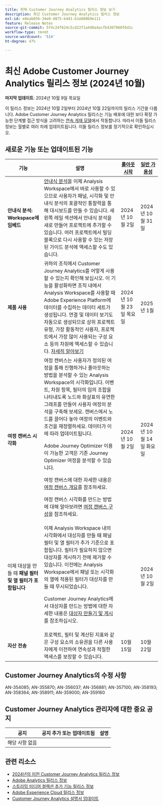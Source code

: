 ```yaml
---
title: 현재 Customer Journey Analytics 릴리스 정보 보기
description: 최신 Customer Journey Analytics 릴리스 정보
exl-id: e8eab856-34e0-4875-b441-b1e680b9e111
feature: Release Notes
source-git-commit: 5f4c24f624c5cd22f1a440a4acfb4307960f6d1c
workflow-type: tm+mt
source-wordcount: '514'
ht-degree: 47%

---
```


# 최신 Adobe Customer Journey Analytics 릴리스 정보 (2024년 10월)

**마지막 업데이트**: 2024년 10월 9일 목요일

이 릴리스 정보는 2024년 10월 2일부터 2024년 10월 22일까지의 릴리스 기간을 다룹니다. Adobe Customer Journey Analytics 릴리스는 기능 배포에 대한 보다 확장 가능한 단계별 접근 방식을 고려하는 [연속 게재 모델](releases.md)에서 작동합니다. 따라서 이들 릴리스 정보는 월별로 여러 차례 업데이트됩니다. 이들 릴리스 정보를 정기적으로 확인하십시오.

## 새로운 기능 또는 업데이트된 기능

| 기능 | 설명 | [롤아웃 시작](releases.md) | [일반 가용성](releases.md) |
| ----------- | ---------- | ------- | ---- |
| **안내식 분석: Workspace에 임베드** | [안내식 분석](https://experienceleague.adobe.com/ko/docs/analytics-platform/using/guided-analysis/overview)을 이제 Analysis Workspace에서 바로 사용할 수 있으므로 사용자가 패널, 시각화 및 안내식 분석의 포괄적인 통찰력을 통해 대시보드를 만들 수 있습니다. 새 왼쪽 레일 섹션에서 안내식 분석을 새로 만들어 프로젝트에 추가할 수 있습니다. 여러 프로젝트에서 빌딩 블록으로 다시 사용할 수 있는 저장된 가이드 분석에 액세스할 수도 있습니다. | 2024년 10월 2일 | 2024년 10월 31일 |
| **제품 사용** | 귀하의 조직에서 Customer Journey Analytics를 어떻게 사용할 수 있는지 확인해 보십시오. 이 기능을 활성화하면 조직 내에서 Analysis Workspace를 사용할 때 Adobe Experience Platform에 데이터를 수집하는 데이터 세트가 생성됩니다. 연결 및 데이터 보기도 자동으로 생성되므로 상위 프로젝트 유형, 가장 활동적인 사용자, 프로젝트에서 가장 많이 사용되는 구성 요소 등의 차원에 액세스할 수 있습니다. [자세히 알아보기](https://experienceleague.adobe.com/en/docs/analytics-platform/using/tools/product-usage/usage-overview) | 2024년 10월 23일 목요일 | 2025년 1월 |
| **여정 캔버스 시각화** | 여정 캔버스는 사용자가 정의된 여정을 통해 진행하거나 폴아웃하는 방법을 분석할 수 있는 Analysis Workspace의 시각화입니다. 이벤트, 차원 항목, 필터의 임의 조합을 나타내도록 노드와 화살표의 유연한 그래프를 만들어 사용자 여정의 분석을 구축해 보세요. 캔버스에서 노드를 끌어다 놓아 여정의 이벤트와 조건을 재정렬하세요. 데이터가 이에 따라 업데이트됩니다.<p>Adobe Journey Optimizer 이용이 가능한 고객은 기존 Journey Optimizer 여정을 분석할 수 있습니다.<p>여정 캔버스에 대한 자세한 내용은 [여정 캔버스 개요](https://experienceleague.adobe.com/en/docs/analytics-platform/using/cja-workspace/visualizations/journey-canvas/journey-canvas)를 참조하세요.<p>여정 캔버스 시각화를 만드는 방법에 대해 알아보려면 [여정 캔버스 구성](https://experienceleague.adobe.com/en/docs/analytics-platform/using/cja-workspace/visualizations/journey-canvas/configure-journey-canvas)을 참조하세요. | 2024년 10월 2일 | 2024년 10월 14일 화요일 |
| 이제 대상을 만들 때 **패널 필터 및 열 필터가 포함됩니다** | 이제 Analysis Workspace 내의 시각화에서 대상자를 만들 때 패널 필터 및 열 필터가 추가 기준으로 포함됩니다. 필터가 필요하지 않으면 대상자를 게시하기 전에 제거할 수 있습니다. 이전에는 Analysis Workspace에서 패널 또는 시각화의 열에 적용된 필터가 대상자를 만들 때 무시되었습니다.<p>Customer Journey Analytics에서 대상자를 만드는 방법에 대한 자세한 내용은 [대상자 만들기 및 게시](https://experienceleague.adobe.com/ko/docs/analytics-platform/using/cja-components/audiences/publish)를 참조하십시오. |  | 2024년 10월 2일 |
| **자산 전송** | 프로젝트, 필터 및 계산된 지표와 같은 구성 요소의 소유권을 다른 사용자에게 이전하여 연속성과 적절한 액세스를 보장할 수 있습니다. | 10월 15일 | 10월 22일 |

## Customer Journey Analytics의 수정 사항

AN-354085; AN-355870; AN-356037; AN-356881; AN-357100; AN-358193; AN-358364; AN-358911; AN-359000; AN-359160

## Customer Journey Analytics 관리자에 대한 중요 공지

| 공지 | 공지 추가 또는 업데이트됨 | 설명 |
| --- | --- | --- |
| 해당 사항 없음 | | |


## 관련 리소스

* [2024년의 이전 Customer Journey Analytics 릴리스 정보](/help/release-notes/2024.md)
* [Adobe Analytics 릴리스 정보](https://experienceleague.adobe.com/docs/analytics/release-notes/latest.html)
* [스트리밍 미디어 컬렉션 추가 기능 릴리스 정보](https://experienceleague.adobe.com/docs/media-analytics/using/additional-resources/release-notes.html)
* [Adobe Experience Cloud 릴리스 정보](https://experienceleague.adobe.com/docs/release-notes/experience-cloud/current.html)
* [Customer Journey Analytics 설명서 업데이트](/help/release-notes/doc-changes.md)
